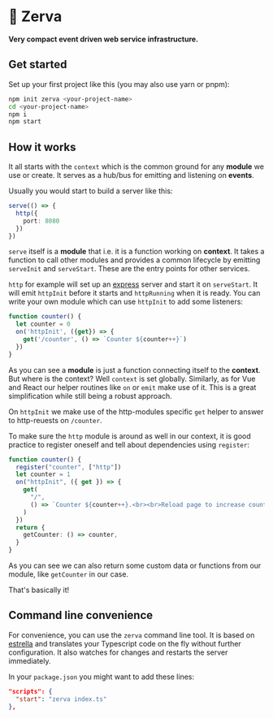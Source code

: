 # 🌱 Zerva

**Very compact event driven web service infrastructure.**

## Get started

Set up your first project like this (you may also use yarn or pnpm):

```sh
npm init zerva <your-project-name>
cd <your-project-name>
npm i
npm start
```

## How it works

It all starts with the `context` which is the common ground for any **module** we use or create. It serves as a hub/bus for emitting and listening on **events**. 

Usually you would start to build a server like this:

```ts 
serve(() => {
  http({
    port: 8080
  })
})
```

`serve` itself is a **module** that i.e. it is a function working on **context**. It takes a function to call other modules and provides a common lifecycle by emitting `serveInit` and `serveStart`. These are the entry points for other services.

`http` for example will set up an [express]() server and start it on `serveStart`. It will emit `httpInit` before it starts and `httpRunning` when it is ready. You can write your own module which can use `httpInit` to add some listeners:

```ts
function counter() {
  let counter = 0
  on('httpInit', ({get}) => {
    get('/counter', () => `Counter ${counter++}`)
  })
}
```

As you can see a **module** is just a function connecting itself to the **context**. But where is the context? Well `context` is set globally. Similarly, as for Vue and React our helper routines like `on` or `emit` make use of it. This is a great simplification while still being a robust approach.

On `httpInit` we make use of the http-modules specific `get` helper to answer to http-reuests on `/counter`.

To make sure the `http` module is around as well in our context, it is good practice to register oneself and tell about dependencies using `register`:

```ts
function counter() {
  register("counter", ["http"])
  let counter = 1
  on("httpInit", ({ get }) => {
    get(
      "/",
      () => `Counter ${counter++}.<br><br>Reload page to increase counter.`
    )
  })
  return {
    getCounter: () => counter,
  }
}
```

As you can see we can also return some custom data or functions from our module, like `getCounter` in our case.

That's basically it!


## Command line convenience

For convenience, you can use the `zerva` command line tool. It is based on [estrella](https://github.com/rsms/estrella) and translates your Typescript code on the fly without further configuration. It also watches for changes and restarts the server immediately. 

In your `package.json` you might want to add these lines:

```json
"scripts": {
  "start": "zerva index.ts"
},
```


